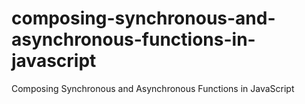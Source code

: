 # composing-synchronous-and-asynchronous-functions-in-javascript
Composing Synchronous and Asynchronous Functions in JavaScript
